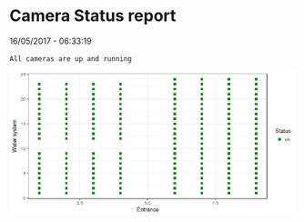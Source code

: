 Camera Status report
================
16/05/2017 - 06:33:19

    All cameras are up and running

![](camreport_files/figure-markdown_github/unnamed-chunk-2-1.png)
